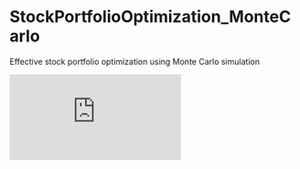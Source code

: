 # StockPortfolioOptimization_MonteCarlo
Effective stock portfolio optimization using Monte Carlo simulation

![alt text](https://github.com/mmbillah/StockPortfolioOptimization_MonteCarlo/blob/main/fig.pdf)
